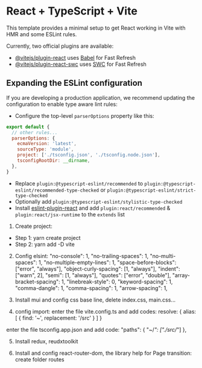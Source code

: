 # React + TypeScript + Vite

This template provides a minimal setup to get React working in Vite with HMR and some ESLint rules.

Currently, two official plugins are available:

- [@vitejs/plugin-react](https://github.com/vitejs/vite-plugin-react/blob/main/packages/plugin-react/README.md) uses [Babel](https://babeljs.io/) for Fast Refresh
- [@vitejs/plugin-react-swc](https://github.com/vitejs/vite-plugin-react-swc) uses [SWC](https://swc.rs/) for Fast Refresh

## Expanding the ESLint configuration

If you are developing a production application, we recommend updating the configuration to enable type aware lint rules:

- Configure the top-level `parserOptions` property like this:

```js
export default {
  // other rules...
  parserOptions: {
    ecmaVersion: 'latest',
    sourceType: 'module',
    project: ['./tsconfig.json', './tsconfig.node.json'],
    tsconfigRootDir: __dirname,
  },
}
```

- Replace `plugin:@typescript-eslint/recommended` to `plugin:@typescript-eslint/recommended-type-checked` or `plugin:@typescript-eslint/strict-type-checked`
- Optionally add `plugin:@typescript-eslint/stylistic-type-checked`
- Install [eslint-plugin-react](https://github.com/jsx-eslint/eslint-plugin-react) and add `plugin:react/recommended` & `plugin:react/jsx-runtime` to the `extends` list


1. Create project: 
  - Step 1: yarn create project
  - Step 2: yarn add -D vite

2. Config elsint: 
  "no-console": 1,
    "no-trailing-spaces": 1,
    "no-multi-spaces": 1,
    "no-multiple-empty-lines": 1,
    "space-before-blocks": ["error", "always"],
    "object-curly-spacing": [1, "always"],
    "indent": ["warn", 2],
    "semi": [1, "always"],
    "quotes": ["error", "double"],
    "array-bracket-spacing": 1,
    "linebreak-style": 0,
    "keyword-spacing": 1,
    "comma-dangle": 1,
    "comma-spacing": 1,
    "arrow-spacing": 1,

3. Install mui and config css base line, delete index.css, main.css...

4. config import: enter the file vite.config.ts and add codes:
resolve: {
    alias: [
      { find: '~', replacement: '/src' }
    ]
  }

  enter the file tsconfig.app.json and add code:
  "paths": {
      "~/*": ["./src/*"]
    },

5. Install redux, reudxtoolkit

6. Install and config react-router-dom, the library help for Page transition:
create folder routes
